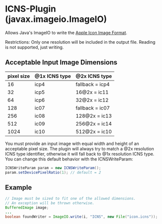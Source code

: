 # ICNS-Plugin (javax.imageio.ImageIO)

Allows Java's ImageIO to write the [Apple Icon Image Format](https://en.wikipedia.org/wiki/Apple_Icon_Image_format).

Restrictions: Only one resolution will be included in the output file. Reading is not supported, just writing.

## Acceptable Input Image Dimensions

| pixel size | @1x ICNS type | @2x ICNS type   |
|------------|---------------|-----------------|
| 16         | icp4          | fallback = icp4 |
| 32         | icp5          | 16@2x = ic11    |
| 64         | icp6          | 32@2x = ic12    |
| 128        | ic07          | fallback = ic07 |
| 256        | ic08          | 128@2x = ic13   |
| 512        | ic09          | 256@2x = ic14   |
| 1024       | ic10          | 512@2x = ic10   |

You must provide an input image with equal width and height of an acceptable pixel size.
The plugin will always try to match a @2x resolution ICNS type identifier, otherwise
it will fall back to @1x resolution ICNS type. You can change this default behavior with the ICNSWriteParam:

```java
ICNSWriteParam param = new ICNSWriteParam();
param.setDevicePixelRatio(1); // default = 2
```

## Example

```java
// Image must be sized to fit one of the allowed dimensions.
// An exception will be thrown otherwise.
BufferedImage image;
...
boolean foundWriter = ImageIO.write(i, "ICNS", new File("icon.icns"));
```
